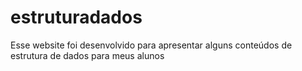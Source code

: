 # estruturadados
Esse website foi desenvolvido para apresentar alguns conteúdos de estrutura de dados para meus alunos
